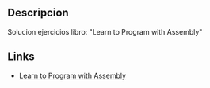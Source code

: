 ## Descripcion

Solucion ejercicios libro: "Learn to Program with Assembly"

## Links

- [Learn to Program with Assembly](https://www.amazon.com/Learn-Program-Assembly-Foundational-Programmers/dp/1484274369)
